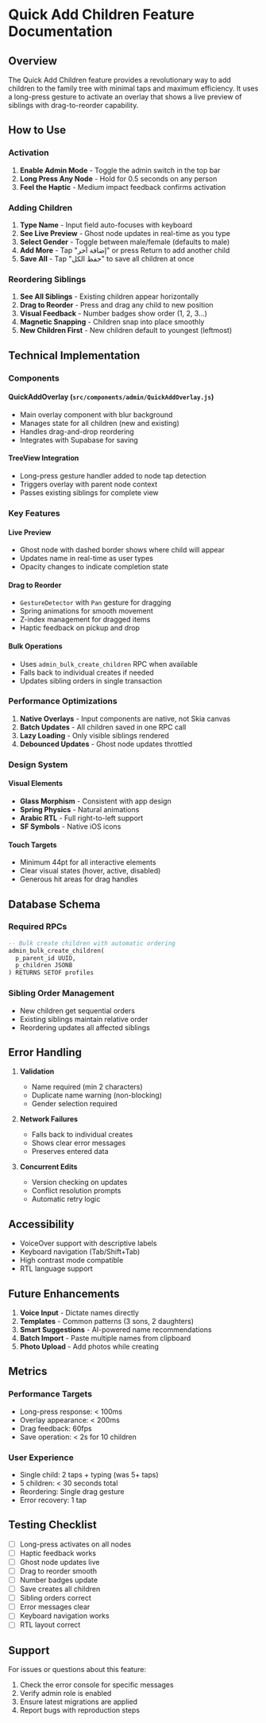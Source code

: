 # Quick Add Children Feature Documentation

## Overview

The Quick Add Children feature provides a revolutionary way to add children to the family tree with minimal taps and maximum efficiency. It uses a long-press gesture to activate an overlay that shows a live preview of siblings with drag-to-reorder capability.

## How to Use

### Activation

1. **Enable Admin Mode** - Toggle the admin switch in the top bar
2. **Long Press Any Node** - Hold for 0.5 seconds on any person
3. **Feel the Haptic** - Medium impact feedback confirms activation

### Adding Children

1. **Type Name** - Input field auto-focuses with keyboard
2. **See Live Preview** - Ghost node updates in real-time as you type
3. **Select Gender** - Toggle between male/female (defaults to male)
4. **Add More** - Tap "إضافة آخر" or press Return to add another child
5. **Save All** - Tap "حفظ الكل" to save all children at once

### Reordering Siblings

1. **See All Siblings** - Existing children appear horizontally
2. **Drag to Reorder** - Press and drag any child to new position
3. **Visual Feedback** - Number badges show order (1, 2, 3...)
4. **Magnetic Snapping** - Children snap into place smoothly
5. **New Children First** - New children default to youngest (leftmost)

## Technical Implementation

### Components

#### QuickAddOverlay (`src/components/admin/QuickAddOverlay.js`)

- Main overlay component with blur background
- Manages state for all children (new and existing)
- Handles drag-and-drop reordering
- Integrates with Supabase for saving

#### TreeView Integration

- Long-press gesture handler added to node tap detection
- Triggers overlay with parent node context
- Passes existing siblings for complete view

### Key Features

#### Live Preview

- Ghost node with dashed border shows where child will appear
- Updates name in real-time as user types
- Opacity changes to indicate completion state

#### Drag to Reorder

- `GestureDetector` with `Pan` gesture for dragging
- Spring animations for smooth movement
- Z-index management for dragged items
- Haptic feedback on pickup and drop

#### Bulk Operations

- Uses `admin_bulk_create_children` RPC when available
- Falls back to individual creates if needed
- Updates sibling orders in single transaction

### Performance Optimizations

1. **Native Overlays** - Input components are native, not Skia canvas
2. **Batch Updates** - All children saved in one RPC call
3. **Lazy Loading** - Only visible siblings rendered
4. **Debounced Updates** - Ghost node updates throttled

### Design System

#### Visual Elements

- **Glass Morphism** - Consistent with app design
- **Spring Physics** - Natural animations
- **Arabic RTL** - Full right-to-left support
- **SF Symbols** - Native iOS icons

#### Touch Targets

- Minimum 44pt for all interactive elements
- Clear visual states (hover, active, disabled)
- Generous hit areas for drag handles

## Database Schema

### Required RPCs

```sql
-- Bulk create children with automatic ordering
admin_bulk_create_children(
  p_parent_id UUID,
  p_children JSONB
) RETURNS SETOF profiles
```

### Sibling Order Management

- New children get sequential orders
- Existing siblings maintain relative order
- Reordering updates all affected siblings

## Error Handling

1. **Validation**
   - Name required (min 2 characters)
   - Duplicate name warning (non-blocking)
   - Gender selection required

2. **Network Failures**
   - Falls back to individual creates
   - Shows clear error messages
   - Preserves entered data

3. **Concurrent Edits**
   - Version checking on updates
   - Conflict resolution prompts
   - Automatic retry logic

## Accessibility

- VoiceOver support with descriptive labels
- Keyboard navigation (Tab/Shift+Tab)
- High contrast mode compatible
- RTL language support

## Future Enhancements

1. **Voice Input** - Dictate names directly
2. **Templates** - Common patterns (3 sons, 2 daughters)
3. **Smart Suggestions** - AI-powered name recommendations
4. **Batch Import** - Paste multiple names from clipboard
5. **Photo Upload** - Add photos while creating

## Metrics

### Performance Targets

- Long-press response: < 100ms
- Overlay appearance: < 200ms
- Drag feedback: 60fps
- Save operation: < 2s for 10 children

### User Experience

- Single child: 2 taps + typing (was 5+ taps)
- 5 children: < 30 seconds total
- Reordering: Single drag gesture
- Error recovery: 1 tap

## Testing Checklist

- [ ] Long-press activates on all nodes
- [ ] Haptic feedback works
- [ ] Ghost node updates live
- [ ] Drag to reorder smooth
- [ ] Number badges update
- [ ] Save creates all children
- [ ] Sibling orders correct
- [ ] Error messages clear
- [ ] Keyboard navigation works
- [ ] RTL layout correct

## Support

For issues or questions about this feature:

1. Check the error console for specific messages
2. Verify admin role is enabled
3. Ensure latest migrations are applied
4. Report bugs with reproduction steps
